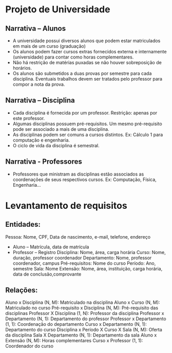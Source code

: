 ﻿# Projeto de Universidade


## Narrativa – Alunos

- A universidade possui diversos alunos que podem estar matriculados em mais de um curso (graduação)
- Os alunos podem fazer cursos extras fornecidos externa e internamente (universidade) para contar como horas complementares.
- Não há restrição de matérias puxadas se não houver sobreposição de horários.
- Os alunos são submetidos a duas provas por semestre para cada disciplina. Eventuais trabalhos devem ser tratados pelo professor para compor a nota da prova.

## Narrativa – Disciplina

- Cada disciplina é fornecida por um professor. Restrição: apenas por este professor.
- Algumas disciplinas possuem pré-requisitos. Um mesmo pré-requisito pode ser associado a mais de uma disciplina.
- As disciplinas podem ser comuns a cursos distintos. Ex: Cálculo 1 para computação e engenharia.
- O ciclo de vida da disciplina é semestral.

## Narrativa -  Professores

- Professores que ministram as disciplinas estão associados as coordenações de seus respectivos cursos. Ex: Computação, Física, Engenharia…




# Levantamento de requisitos

## Entidades:

Pessoa: Nome, CPF, Data de nascimento, e-mail, telefone, endereço
- Aluno – Matrícula, data de matrícula
- Professor – Registro
Disciplina: Nome, área, carga horária
Curso: Nome, duração, professor coordenador
Departamento: Nome, professor coordenador, campus
Pré-requisitos: Nome do curso
Período: Ano, semestre
Sala: Nome
Extensão: Nome, área, instituição, carga horária, data de conclusão,comprovante


## Relações:

Aluno x Disciplina (N, M): Matriculado na disciplina
Aluno x Curso (N, M): Matriculado no curso
Pré-requisito x Disciplina (N, M): Pré-requisito das disciplinas
Professor X Disciplina (1, N): Professor da disciplina
Professor x Departamento (N, 1): Departamento do professor
Professor x Departamento (1, 1): Coordenação do departamento
Curso x Departamento (N, 1): Departamento do curso
Disciplina x Período X Curso X Sala (N, M): Oferta da disciplina
Sala X Departamento (N, 1): Departamento da sala
Aluno x Extensão (N, M): Horas complementares
Curso x Professor (1, 1): Coordenador do curso
